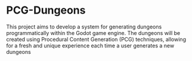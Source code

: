 # PCG-Dungeons
This project aims to develop a system for generating dungeons programmatically within the Godot game engine. The dungeons will be created using Procedural Content Generation (PCG) techniques, allowing for a fresh and unique experience each time a user generates a new dungeons




